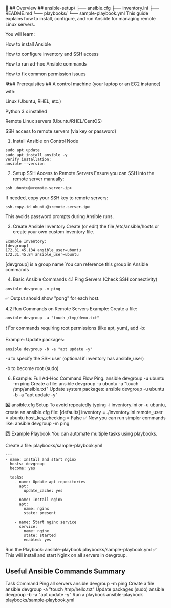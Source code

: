 📖 ## Overview ##
ansible-setup/
├── ansible.cfg
├── inventory.ini
├── README.md
└── playbooks/
    └── sample-playbook.yml
This guide explains how to install, configure, and run Ansible for managing remote Linux servers.

You will learn:

How to install Ansible

How to configure inventory and SSH access

How to run ad-hoc Ansible commands

How to fix common permission issues


🛠️## Prerequisites ##
A control machine (your laptop or an EC2 instance) with:

Linux (Ubuntu, RHEL, etc.)

Python 3.x installed

Remote Linux servers (Ubuntu/RHEL/CentOS)

SSH access to remote servers (via key or password)

1. Install Ansible on Control Node
```
sudo apt update
sudo apt install ansible -y
Verify installation:
ansible --version
```
2. Setup SSH Access to Remote Servers
Ensure you can SSH into the remote server manually:
```
ssh ubuntu@<remote-server-ip>
```

If needed, copy your SSH key to remote servers:
```
ssh-copy-id ubuntu@<remote-server-ip>
```
This avoids password prompts during Ansible runs.

3. Create Ansible Inventory
Create (or edit) the file /etc/ansible/hosts or create your own custom inventory file.
```
Example Inventory:
[devgroup]
172.31.45.134 ansible_user=ubuntu
172.31.45.84 ansible_user=ubuntu
```
[devgroup] is a group name
You can reference this group in Ansible commands

4. Basic Ansible Commands
4.1 Ping Servers (Check SSH connectivity)
```
ansible devgroup -m ping
```
✅ Output should show "pong" for each host.

4.2 Run Commands on Remote Servers
Example: Create a file:
```
ansible devgroup -a "touch /tmp/demo.txt"
```
❗ For commands requiring root permissions (like apt, yum), add -b:

Example: Update packages:
```
ansible devgroup -b -a "apt update -y"
```
-u to specify the SSH user (optional if inventory has ansible_user)

-b to become root (sudo)


6. Example: Full Ad-Hoc Command Flow
Ping:
ansible devgroup -u ubuntu -m ping
Create a file:
ansible devgroup -u ubuntu -a "touch /tmp/ansible.txt"
Update system packages:
ansible devgroup -u ubuntu -b -a "apt update -y"

6️⃣ ansible.cfg Setup
To avoid repeatedly typing -i inventory.ini or -u ubuntu, create an ansible.cfg file:
[defaults]
inventory = ./inventory.ini
remote_user = ubuntu
host_key_checking = False
✅ Now you can run simpler commands like:
ansible devgroup -m ping


7️⃣ Example Playbook
You can automate multiple tasks using playbooks.

Create a file: playbooks/sample-playbook.yml
```
---
- name: Install and start nginx
  hosts: devgroup
  become: yes

  tasks:
    - name: Update apt repositories
      apt:
        update_cache: yes

    - name: Install nginx
      apt:
        name: nginx
        state: present

    - name: Start nginx service
      service:
        name: nginx
        state: started
        enabled: yes
```
Run the Playbook:
ansible-playbook playbooks/sample-playbook.yml
✅ This will install and start Nginx on all servers in devgroup.


## Useful Ansible Commands Summary ##

Task	Command
Ping all servers	ansible devgroup -m ping
Create a file	ansible devgroup -a "touch /tmp/hello.txt"
Update packages (sudo)	ansible devgroup -b -a "apt update -y"
Run a playbook	ansible-playbook playbooks/sample-playbook.yml
